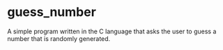 # guess_number
A simple program written in the C language that asks the user to guess a number that is randomly generated.
